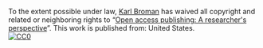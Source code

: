 To the extent possible under law,
[Karl Broman](http://github.com/kbroman)
has waived all copyright and related or neighboring rights to
&ldquo;[Open access publishing: A researcher's perspective](http://github.com/kbroman/Talk_OpenAccess)&rdquo;.
This work is published from: United States.
<br/>
[![CC0](http://i.creativecommons.org/p/zero/1.0/88x31.png)](http://creativecommons.org/publicdomain/zero/1.0/)


